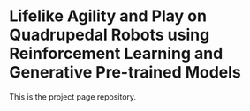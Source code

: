 # Lifelike Agility and Play on Quadrupedal Robots using Reinforcement Learning and Generative Pre-trained Models

This is the project page repository.